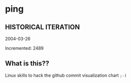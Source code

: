 # ping

## HISTORICAL ITERATION
2004-03-26

Incremented: 2489

## What is this?? 
Linux skills to hack the github commit visualization chart `;-)`
